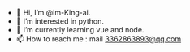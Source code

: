 - 👋 Hi, I’m @im-King-ai.
- 👀 I’m interested in python.
- 🌱 I’m currently learning vue and node.
- 📫 How to reach me : mail 3362863893@qq.com

<!---
im-King-ai/im-King-ai is a ✨ special ✨ repository because its `README.md` (this file) appears on your GitHub profile.
You can click the Preview link to take a look at your changes.
--->
